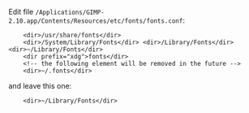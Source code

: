 Edit file `/Applications/GIMP-2.10.app/Contents/Resources/etc/fonts/fonts.conf`:

~~~~~
	<dir>/usr/share/fonts</dir>
	<dir>/System/Library/Fonts</dir> <dir>/Library/Fonts</dir> <dir>~/Library/Fonts</dir>
	<dir prefix="xdg">fonts</dir>
	<!-- the following element will be removed in the future -->
	<dir>~/.fonts</dir>
~~~~~

and leave this one:


~~~~~
	<dir>~/Library/Fonts</dir>
~~~~~

